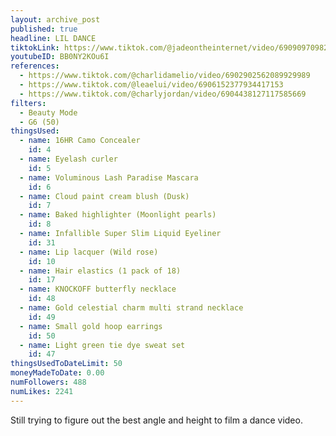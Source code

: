 ```yaml
---
layout: archive_post
published: true
headline: LIL DANCE
tiktokLink: https://www.tiktok.com/@jadeontheinternet/video/6909097098277424389
youtubeID: BB0NY2KOu6I
references:
  - https://www.tiktok.com/@charlidamelio/video/6902902562089929989
  - https://www.tiktok.com/@leaelui/video/6906152377934417153
  - https://www.tiktok.com/@charlyjordan/video/6904438127117585669
filters:
  - Beauty Mode
  - G6 (50)
thingsUsed:
  - name: 16HR Camo Concealer
    id: 4
  - name: Eyelash curler
    id: 5
  - name: Voluminous Lash Paradise Mascara
    id: 6
  - name: Cloud paint cream blush (Dusk)
    id: 7
  - name: Baked highlighter (Moonlight pearls)
    id: 8
  - name: Infallible Super Slim Liquid Eyeliner
    id: 31
  - name: Lip lacquer (Wild rose)
    id: 10
  - name: Hair elastics (1 pack of 18)
    id: 17
  - name: KNOCKOFF butterfly necklace
    id: 48
  - name: Gold celestial charm multi strand necklace
    id: 49
  - name: Small gold hoop earrings
    id: 50
  - name: Light green tie dye sweat set
    id: 47
thingsUsedToDateLimit: 50
moneyMadeToDate: 0.00
numFollowers: 488
numLikes: 2241
---
```


Still trying to figure out the best angle and height to film a dance video.
